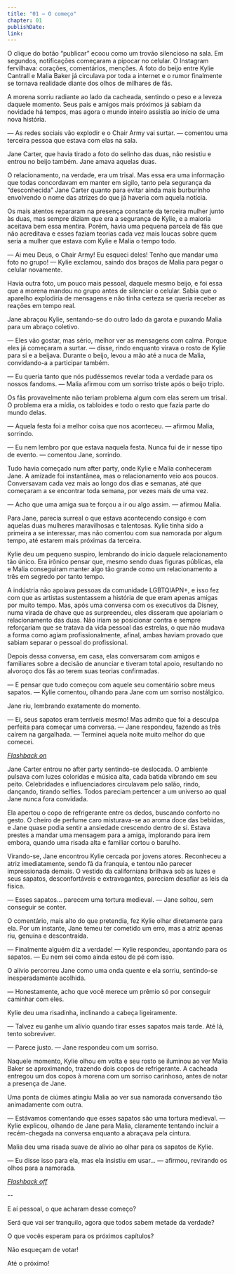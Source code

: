 ```yaml
---
title: "01 — O começo"
chapter: 01
publishDate: 
link: 
---
```


O clique do botão “publicar” ecoou como um trovão silencioso na sala. Em segundos, notificações começaram a pipocar no celular. O Instagram fervilhava: corações, comentários, menções. A foto do beijo entre Kylie Cantrall e Malia Baker já circulava por toda a internet e o rumor finalmente se tornava realidade diante dos olhos de milhares de fãs.

A morena sorriu radiante ao lado da cacheada, sentindo o peso e a leveza daquele momento. Seus pais e amigos mais próximos já sabiam da novidade há tempos, mas agora o mundo inteiro assistia ao início de uma nova história.

— As redes sociais vão explodir e o Chair Army vai surtar. — comentou uma terceira pessoa que estava com elas na sala.

Jane Carter, que havia tirado a foto do selinho das duas, não resistiu e entrou no beijo também. Jane amava aquelas duas.

O relacionamento, na verdade, era um trisal. Mas essa era uma informação que todas concordavam em manter em sigilo, tanto pela segurança da “desconhecida” Jane Carter quanto para evitar ainda mais burburinho envolvendo o nome das atrizes do que já haveria com aquela notícia.

Os mais atentos repararam na presença constante da terceira mulher junto às duas, mas sempre diziam que era a segurança de Kylie, e a maioria aceitava bem essa mentira. Porém, havia uma pequena parcela de fãs que não acreditava e esses faziam teorias cada vez mais loucas sobre quem seria a mulher que estava com Kylie e Malia o tempo todo.

— Ai meu Deus, o Chair Army! Eu esqueci deles! Tenho que mandar uma foto no grupo! — Kylie exclamou, saindo dos braços de Malia para pegar o celular novamente.

Havia outra foto, um pouco mais pessoal, daquele mesmo beijo, e foi essa que a morena mandou no grupo antes de silenciar o celular. Sabia que o aparelho explodiria de mensagens e não tinha certeza se queria receber as reações em tempo real.

Jane abraçou Kylie, sentando-se do outro lado da garota e puxando Malia para um abraço coletivo.

— Eles vão gostar, mas sério, melhor ver as mensagens com calma. Porque eles já começaram a surtar. — disse, rindo enquanto virava o rosto de Kylie para si e a beijava. Durante o beijo, levou a mão até a nuca de Malia, convidando-a a participar também.

— Eu queria tanto que nós pudéssemos revelar toda a verdade para os nossos fandoms. — Malia afirmou com um sorriso triste após o beijo triplo.

Os fãs provavelmente não teriam problema algum com elas serem um trisal. O problema era a mídia, os tabloides e todo o resto que fazia parte do mundo delas.

— Aquela festa foi a melhor coisa que nos aconteceu. — afirmou Malia, sorrindo.

— Eu nem lembro por que estava naquela festa. Nunca fui de ir nesse tipo de evento. — comentou Jane, sorrindo.

Tudo havia começado num after party, onde Kylie e Malia conheceram Jane. A amizade foi instantânea, mas o relacionamento veio aos poucos. Conversavam cada vez mais ao longo dos dias e semanas, até que começaram a se encontrar toda semana, por vezes mais de uma vez.

— Acho que uma amiga sua te forçou a ir ou algo assim. — afirmou Malia.

Para Jane, parecia surreal o que estava acontecendo consigo e com aquelas duas mulheres maravilhosas e talentosas. Kylie tinha sido a primeira a se interessar, mas não comentou com sua namorada por algum tempo, até estarem mais próximas da terceira.

Kylie deu um pequeno suspiro, lembrando do início daquele relacionamento tão único. Era irônico pensar que, mesmo sendo duas figuras públicas, ela e Malia conseguiram manter algo tão grande como um relacionamento a três em segredo por tanto tempo.

A indústria não apoiava pessoas da comunidade LGBTQIAPN+, e isso fez com que as artistas sustentassem a história de que eram apenas amigas por muito tempo. Mas, após uma conversa com os executivos da Disney, numa virada de chave que as surpreendeu, eles disseram que apoiariam o relacionamento das duas. Não iriam se posicionar contra e sempre reforçariam que se tratava da vida pessoal das estrelas, o que não mudava a forma como agiam profissionalmente, afinal, ambas haviam provado que sabiam separar o pessoal do profissional.

Depois dessa conversa, em casa, elas conversaram com amigos e familiares sobre a decisão de anunciar e tiveram total apoio, resultando no alvoroço dos fãs ao terem suas teorias confirmadas.

— E pensar que tudo começou com aquele seu comentário sobre meus sapatos. — Kylie comentou, olhando para Jane com um sorriso nostálgico.

Jane riu, lembrando exatamente do momento.

— Ei, seus sapatos eram terríveis mesmo! Mas admito que foi a desculpa perfeita para começar uma conversa. — Jane respondeu, fazendo as três caírem na gargalhada. — Terminei aquela noite muito melhor do que comecei.

*<u>Flashback on</u>*

Jane Carter entrou no after party sentindo-se deslocada. O ambiente pulsava com luzes coloridas e música alta, cada batida vibrando em seu peito. Celebridades e influenciadores circulavam pelo salão, rindo, dançando, tirando selfies. Todos pareciam pertencer a um universo ao qual Jane nunca fora convidada.

Ela apertou o copo de refrigerante entre os dedos, buscando conforto no gesto. O cheiro de perfume caro misturava-se ao aroma doce das bebidas, e Jane quase podia sentir a ansiedade crescendo dentro de si. Estava prestes a mandar uma mensagem para a amiga, implorando para irem embora, quando uma risada alta e familiar cortou o barulho.

Virando-se, Jane encontrou Kylie cercada por jovens atores. Reconheceu a atriz imediatamente, sendo fã da franquia, e tentou não parecer impressionada demais. O vestido da californiana brilhava sob as luzes e seus sapatos, desconfortáveis e extravagantes, pareciam desafiar as leis da física.

— Esses sapatos... parecem uma tortura medieval. — Jane soltou, sem conseguir se conter.

O comentário, mais alto do que pretendia, fez Kylie olhar diretamente para ela. Por um instante, Jane temeu ter cometido um erro, mas a atriz apenas riu, genuína e descontraída.

— Finalmente alguém diz a verdade! — Kylie respondeu, apontando para os sapatos. — Eu nem sei como ainda estou de pé com isso.

O alívio percorreu Jane como uma onda quente e ela sorriu, sentindo-se inesperadamente acolhida.

— Honestamente, acho que você merece um prêmio só por conseguir caminhar com eles.

Kylie deu uma risadinha, inclinando a cabeça ligeiramente.

— Talvez eu ganhe um alívio quando tirar esses sapatos mais tarde. Até lá, tento sobreviver.

— Parece justo. — Jane respondeu com um sorriso.

Naquele momento, Kylie olhou em volta e seu rosto se iluminou ao ver Malia Baker se aproximando, trazendo dois copos de refrigerante. A cacheada entregou um dos copos à morena com um sorriso carinhoso, antes de notar a presença de Jane.

Uma ponta de ciúmes atingiu Malia ao ver sua namorada conversando tão animadamente com outra.

— Estávamos comentando que esses sapatos são uma tortura medieval. — Kylie explicou, olhando de Jane para Malia, claramente tentando incluir a recém-chegada na conversa enquanto a abraçava pela cintura.

Malia deu uma risada suave de alívio ao olhar para os sapatos de Kylie.

— Eu disse isso para ela, mas ela insistiu em usar... — afirmou, revirando os olhos para a namorada.

*<u>Flashback off</u>*

--

E aí pessoal, o que acharam desse começo?

Será que vai ser tranquilo, agora que todos sabem metade da verdade?

O que vocês esperam para os próximos capítulos?

Não esqueçam de votar!

Até o próximo!
